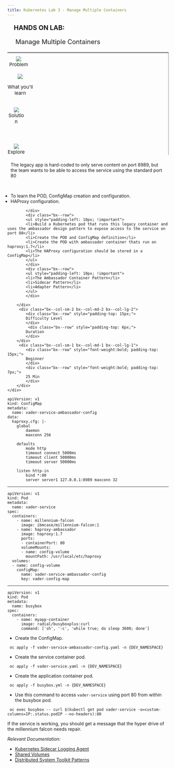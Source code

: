 ```yaml
---
title: Kubernetes Lab 3 - Manage Multiple Containers
---
```



<div style="border-bottom: 3px solid grey;">
        <div class="bx--row" style="padding-left:20px">
            <p class="bx--col" style="font-weight: bold;font-size: 20px;">HANDS ON LAB:</p><p class="bx--col" style="font-size: 20px;padding-left:5px;">Manage Multiple Containers</p>
        </div>
    </div>
    <div class="bx--row">
        <div class="bx--col-sm-2 bx--col-md-2 bx--col-lg-2">
         <div id="slideshowNavigator" style="font-size:15px; text-align: center; border-right: 1px solid gray;">
            <div style="padding: 10px 0 10px 0px; width:70px">
                <img src="../images/activities/goal.png"/>
                Problem
            </div>
            <div style="padding: 10px 0 10px 0px;  width:80px; ">
                <img src="../images/activities/learn.png"/>
               <p> What you'll learn</p>
            </div>
            <div style="padding: 10px 0 10px 0px;  width:55px">
                <img src="../images/activities/faq.png"/>
                Solution
            </div>
             <div style="padding: 50px 0 0px 0px; width:55px">
                <img src="../images/activities/explore.png"/>
                Explore
            </div>
        </div>
        </div>
        <div class="bx--col-sm-7 bx--col-md-7 bx--col-lg-7">
            <div  class="bx--row" style="padding: 22px 10px;">
            The legacy app is hard-coded to only serve content on port 8989, but the team wants to be able to access the service using the standard port 80
            </div>
            <div class="bx--row" style="padding: 10px 0px 0px;">
            <ul style="padding-left: 10px; !important">
            <li>
             To learn the POD, ConfigMap creation and configuration. 
            </li>
            <li>
             HAProxy configuration.
            </li>
            </ul>
           
            </div>
            <div class="bx--row">
            <ul style="padding-left: 10px; !important">
            <li>Build a Kubernetes pod that runs this legacy container and uses the ambassador design pattern to expose access to the service on port 80</li>
            <li>Create the POD and ConfigMap definition</li>
            <li>Create the POD with ambassador container thats run on haproxy:1.7</li>
            <li>The HAProxy configuration should be stored in a ConfigMap</li>
            </ul>
            </div>
            <div class="bx--row">
            <ul style="padding-left: 10px; !important">
            <li>The Ambassador Container Pattern</li>
            <li>Sidecar Pattern</li>
            <li>Adapter Pattern</li>
            </ul>
            </div>
           
        </div>
         <div class="bx--col-sm-2 bx--col-md-2 bx--col-lg-2">
            <div class="bx--row" style="padding-top: 15px;">
            Difficulty Level
            </div>
             <div class="bx--row" style="padding-top: 6px;">
            Duration
            </div>
        </div>
         <div class="bx--col-sm-1 bx--col-md-1 bx--col-lg-1">
            <div class="bx--row" style="font-weight:bold; padding-top: 15px;">
            Beginner
            </div>
            <div class="bx--row" style="font-weight:bold; padding-top: 7px;">
            25 Min
            </div>
        </div>
    </div>




<Accordion>
<AccordionItem title="Multiple Containers">

    apiVersion: v1
    kind: ConfigMap
    metadata:
      name: vader-service-ambassador-config
    data:
      haproxy.cfg: |-
        global
            daemon
            maxconn 256

        defaults
            mode http
            timeout connect 5000ms
            timeout client 50000ms
            timeout server 50000ms

        listen http-in
            bind *:80
            server server1 127.0.0.1:8989 maxconn 32
    
------------------------

    apiVersion: v1
    kind: Pod
    metadata:
      name: vader-service
    spec:
      containers:
        - name: millennium-falcon
          image: ibmcase/millennium-falcon:1
        - name: haproxy-ambassador
          image: haproxy:1.7
          ports:
          - containerPort: 80
          volumeMounts:
          - name: config-volume
            mountPath: /usr/local/etc/haproxy
      volumes:
      - name: config-volume
        configMap:
          name: vader-service-ambassador-config
          key: vader-config-map
    
------------------------
    
    apiVersion: v1
    kind: Pod
    metadata:
      name: busybox
    spec:
      containers:
        - name: myapp-container
          image: radial/busyboxplus:curl
          command: ['sh', '-c', 'while true; do sleep 3600; done']
    
</AccordionItem>

</Accordion>

- Create the ConfigMap.

 ```shell script
  oc apply -f vader-service-ambassador-config.yaml -n {DEV_NAMESPACE}
  ```
- Create the service container pod.

 ```shell script
  oc apply -f vader-service.yaml -n {DEV_NAMESPACE}
  ```
- Create the application container pod.

 ```shell script
  oc apply -f busybox.yml -n {DEV_NAMESPACE}
  ```

- Use this command to access `vader-service` using port 80 from within the busybox pod.
  
 ```
  oc exec busybox -- curl $(kubectl get pod vader-service -o=custom-columns=IP:.status.podIP --no-headers):80
  ```



If the service is working, you should get a message that the hyper drive of the millennium falcon needs repair.

*Relevant Documentation:*
- [Kubernetes Sidecar Logging Agent](https://kubernetes.io/docs/concepts/cluster-administration/logging/#using-a-sidecar-container-with-the-logging-agent)
- [Shared Volumes](https://kubernetes.io/docs/tasks/access-application-cluster/communicate-containers-same-pod-shared-volume/)
- [Distributed System Toolkit Patterns](https://kubernetes.io/blog/2015/06/the-distributed-system-toolkit-patterns/)

